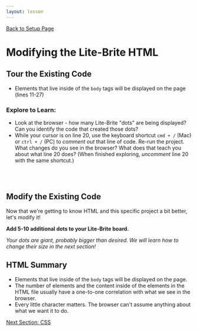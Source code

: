 ```yaml
---
layout: lesson
---
```


<a href="../">Back to Setup Page</a>

# Modifying the Lite-Brite HTML

## Tour the Existing Code

- Elements that live inside of the `body` tags will be displayed on the page (lines 11-27)

### Explore to Learn:

- Look at the browser - how many Lite-Brite "dots" are being displayed? Can you identify the code that created those dots?
- While your cursor is on line 20, use the keyboard shortcut `cmd + /` (Mac) or `ctrl + /` (PC) to _comment out_ that line of code. Re-run the project. What changes do you see in the browser? What does that teach you about what line 20 does? (When finished exploring, _uncomment_ line 20 with the same shortcut.)
<br>
<br>

<div class="try-it-new">
  <h2>Modify the Existing Code</h2>
  <p>Now that we're getting to know HTML and this specific project a bit better, let's modify it!</p>
  <p><strong>Add 5-10 additional dots to your Lite-Brite board.</strong></p>
  <p><em>Your dots are giant, probably bigger than desired. We will learn how to change their size in the next section!</em></p>
</div>

## HTML Summary

- Elements that live inside of the `body` tags will be displayed on the page.
- The number of elements and the content inside of the elements in the HTML file usually have a one-to-one correlation with what we see in the browser.
- Every little character matters. The browser can't assume anything about what we want it to do.

<a href="../css">Next Section: CSS</a>

